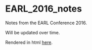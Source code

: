 # EARL_2016_notes

Notes from the EARL Conference 2016.

Will be updated over time. 

Rendered in html [here](http://www.williemcrae.com/EARL_Conference_Notes_Master.html). 
